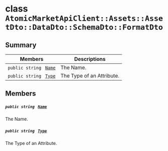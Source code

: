 # class `AtomicMarketApiClient::Assets::AssetDto::DataDto::SchemaDto::FormatDto` 

## Summary

 Members                                | Descriptions                                
----------------------------------------|---------------------------------------------
`public string ` [`Name`](#class_atomic_market_api_client_1_1_assets_1_1_asset_dto_1_1_data_dto_1_1_schema_dto_1_1_format_dto_1a7ee9065718e6628dc7791b756fa6c0f9) | The Name.
`public string ` [`Type`](#class_atomic_market_api_client_1_1_assets_1_1_asset_dto_1_1_data_dto_1_1_schema_dto_1_1_format_dto_1a651a3c9de2e16ff0deca8d09dedbda58) | The Type of an Attribute.

## Members

##### `public string ` [`Name`](#class_atomic_market_api_client_1_1_assets_1_1_asset_dto_1_1_data_dto_1_1_schema_dto_1_1_format_dto_1a7ee9065718e6628dc7791b756fa6c0f9) 

The Name.

##### `public string ` [`Type`](#class_atomic_market_api_client_1_1_assets_1_1_asset_dto_1_1_data_dto_1_1_schema_dto_1_1_format_dto_1a651a3c9de2e16ff0deca8d09dedbda58) 

The Type of an Attribute.

